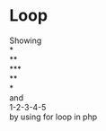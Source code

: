 # Loop
Showing<br>
*<br>
**<br>
***<br>
**<br>
*<br>
and<br>
1-2-3-4-5<br>
by using for loop in php
